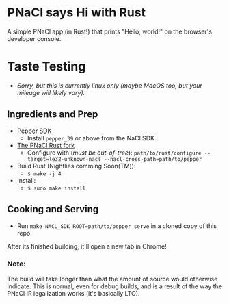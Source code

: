 # PNaCl says Hi with Rust

A simple PNaCl app (in Rust!) that prints "Hello, world!" on the browser's developer console.

# Taste Testing

* *Sorry, but this is currently linux only (maybe MacOS too, but your mileage will likely vary).*

## Ingredients and Prep

* [Pepper SDK](https://developer.chrome.com/native-client/sdk/download)
  * Install ```pepper_39``` or above from the NaCl SDK.
* [The PNaCl Rust fork](https://github.com/DiamondLovesYou/rust)
  * Configure with (*must be out-of-tree*): ```path/to/rust/configure --target=le32-unknown-nacl --nacl-cross-path=path/to/pepper```
* Build Rust (Nightlies comming Soon(TM)):
  * ```$ make -j 4```
* Install:
  * ```$ sudo make install```

## Cooking and Serving

* Run ```make NACL_SDK_ROOT=path/to/pepper serve``` in a cloned copy of this repo.

After its finished building, it'll open a new tab in Chrome!

### Note:

The build will take longer than what the amount of source would otherwise indicate. This is normal, even for debug builds, and is a result of the way the PNaCl IR legalization works (it's basically LTO).
